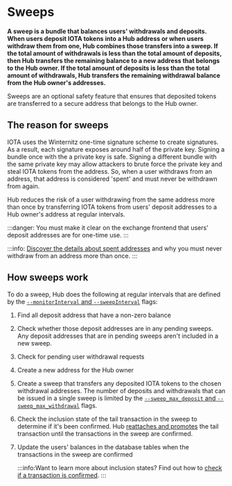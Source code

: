 # Sweeps

**A sweep is a bundle that balances users' withdrawals and deposits. When users deposit IOTA tokens into a Hub address or when users withdraw them from one, Hub combines those transfers into a sweep. If the total amount of withdrawals is less than the total amount of deposits, then Hub transfers the remaining balance to a new address that belongs to the Hub owner. If the total amount of deposits is less than the total amount of withdrawals, Hub transfers the remaining withdrawal balance from the Hub owner's addresses.**

Sweeps are an optional safety feature that ensures that deposited tokens are transferred to a secure address that belongs to the Hub owner.

## The reason for sweeps

IOTA uses the Winternitz one-time signature scheme to create signatures. As a result, each signature exposes around half of the private key. Signing a bundle once with the a private key is safe. Signing a different bundle with the same private key may allow attackers to brute force the private key and steal IOTA tokens from the address. So, when a user withdraws from an address, that address is considered 'spent' and must never be withdrawn from again.

Hub reduces the risk of a user withdrawing from the same address more than once by transferring IOTA tokens from users' deposit addresses to a Hub owner's address at regular intervals.

:::danger:
You must make it clear on the exchange frontend that users' deposit addresses are for one-time use.
:::

:::info:
[Discover the details about spent addresses](root://dev-essentials/0.1/concepts/addresses-and-signatures.md#address-reuse) and why you must never withdraw from an address more than once.
:::

## How sweeps work

To do a sweep, Hub does the following at regular intervals that are defined by the [`--monitorInterval` and `--sweepInterval`](../references/command-line-flags.md#monitorInterval) flags:

1. Find all deposit address that have a non-zero balance

2. Check whether those deposit addresses are in any pending sweeps. Any deposit addresses that are in pending sweeps aren't included in a new sweep.

3. Check for pending user withdrawal requests

4. Create a new address for the Hub owner

5. Create a sweep that transfers any deposited IOTA tokens to the chosen withdrawal addresses. The number of deposits and withdrawals that can be issued in a single sweep is limited by the [`--sweep_max_deposit` and `--sweep_max_withdrawal`](../references/command-line-flags.md#sweepLimits) flags.

6. Check the inclusion state of the tail transaction in the sweep to determine if it's been confirmed. Hub [reattaches and promotes](root://dev-essentials/0.1/concepts/reattach-rebroadcast-promote.md) the tail transaction until the transactions in the sweep are confirmed.

7. Update the users' balances in the database tables when the transactions in the sweep are confirmed

    :::info:Want to learn more about inclusion states?
    Find out how to [check if a transaction is confirmed](root://dev-essentials/0.1/how-to-guides/check-transaction-confirmation.md).
    :::
